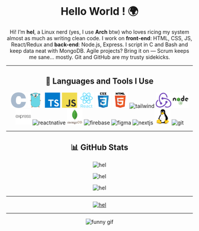 <h1 align="center">Hello World ! 🌍</h1>

<p align="center">
Hi! I’m <b>hel</b>, a Linux nerd (yes, I use <b>Arch</b> btw) who loves ricing my system almost as much as writing clean code.  
I work on <b>front-end</b>: HTML, CSS, JS, React/Redux and <b>back-end</b>: Node.js, Express.  
I script in C and Bash and keep data neat with MongoDB.  
Agile projects? Bring it on — Scrum keeps me sane… mostly.  
Git and GitHub are my trusty sidekicks.
</p>

---

<h2 align="center">🚀 Languages and Tools I Use</h2>

<p align="center">
  <img src="https://raw.githubusercontent.com/devicons/devicon/master/icons/c/c-original.svg" alt="c" width="42" height="42"/>
  <img src="https://raw.githubusercontent.com/devicons/devicon/master/icons/go/go-original.svg" alt="go" width="42" height="42"/>
  <img src="https://raw.githubusercontent.com/devicons/devicon/master/icons/typescript/typescript-original.svg" alt="typescript" width="42" height="42"/>
  <img src="https://raw.githubusercontent.com/devicons/devicon/master/icons/javascript/javascript-original.svg" alt="javascript" width="42" height="42"/>
  <img src="https://raw.githubusercontent.com/devicons/devicon/master/icons/react/react-original-wordmark.svg" alt="react" width="42" height="42"/>
  <img src="https://raw.githubusercontent.com/devicons/devicon/master/icons/css3/css3-original-wordmark.svg" alt="css3" width="42" height="42"/>
  <img src="https://raw.githubusercontent.com/devicons/devicon/master/icons/html5/html5-original-wordmark.svg" alt="html5" width="42" height="42"/>
  <img src="https://www.vectorlogo.zone/logos/tailwindcss/tailwindcss-icon.svg" alt="tailwind" width="42" height="42"/>
  <img src="https://raw.githubusercontent.com/devicons/devicon/master/icons/redux/redux-original.svg" alt="redux" width="42" height="42"/>
  <img src="https://raw.githubusercontent.com/devicons/devicon/master/icons/nodejs/nodejs-original-wordmark.svg" alt="nodejs" width="42" height="42"/>
  <img src="https://raw.githubusercontent.com/devicons/devicon/master/icons/express/express-original-wordmark.svg" alt="express" width="42" height="42"/>
  <img src="https://reactnative.dev/img/header_logo.svg" alt="reactnative" width="42" height="42"/>
  <img src="https://raw.githubusercontent.com/devicons/devicon/master/icons/mongodb/mongodb-original-wordmark.svg" alt="mongodb" width="42" height="42"/>
  <img src="https://www.vectorlogo.zone/logos/firebase/firebase-icon.svg" alt="firebase" width="42" height="42"/>
  <img src="https://www.vectorlogo.zone/logos/figma/figma-icon.svg" alt="figma" width="42" height="42"/>
  <img src="https://cdn.worldvectorlogo.com/logos/nextjs-2.svg" alt="nextjs" width="42" height="42"/>
  <img src="https://raw.githubusercontent.com/devicons/devicon/master/icons/linux/linux-original.svg" alt="linux" width="42" height="42"/>
  <img src="https://www.vectorlogo.zone/logos/git-scm/git-scm-icon.svg" alt="git" width="42" height="42"/>
</p>

---

<h2 align="center">📊 GitHub Stats</h2>

<p align="center">
  <img src="https://github-readme-stats.vercel.app/api?username=hel&show_icons=true&locale=en" alt="hel" />
</p>
<p align="center">
  <img src="https://github-readme-streak-stats.herokuapp.com/?user=hel" alt="hel" />
</p>
<p align="center">
  <img src="https://github-readme-stats.vercel.app/api/top-langs?username=hel&show_icons=true&locale=en&layout=compact" alt="hel" />
</p>

---

<p align="center">
  <a href="https://github.com/ryo-ma/github-profile-trophy">
    <img src="https://github-profile-trophy.vercel.app/?username=hel&margin-w=10&margin-h=10&column=7" alt="hel"/>
  </a>
</p>

---

<p align="center">
  <img src="https://media4.giphy.com/media/v1.Y2lkPTc5MGI3NjExbWtsbHYzMnRwanZ4eHVmYmc0cXBlM3N4ODRpOGc4MHIwazAybW9hdiZlcD12MV9pbnRlcm5hbF9naWZfYnlfaWQmY3Q9Zw/if9niVFg4IwAE/giphy.gif" alt="funny gif"/>
</p>
